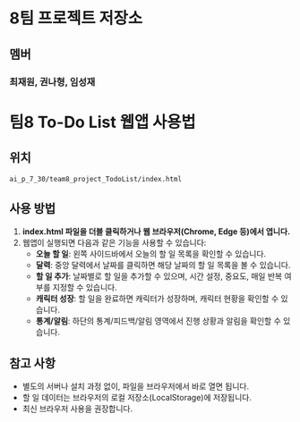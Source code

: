 # 8팀 프로젝트 저장소

## 멤버

### 최재원, 권나형, 임성재

# 팀8 To-Do List 웹앱 사용법

## 위치
`ai_p_7_30/team8_project_TodoList/index.html`

## 사용 방법
1. **index.html 파일을 더블 클릭하거나 웹 브라우저(Chrome, Edge 등)에서 엽니다.**
2. 웹앱이 실행되면 다음과 같은 기능을 사용할 수 있습니다:
   - **오늘 할 일**: 왼쪽 사이드바에서 오늘의 할 일 목록을 확인할 수 있습니다.
   - **달력**: 중앙 달력에서 날짜를 클릭하면 해당 날짜의 할 일 목록을 볼 수 있습니다.
   - **할 일 추가**: 날짜별로 할 일을 추가할 수 있으며, 시간 설정, 중요도, 매일 반복 여부를 지정할 수 있습니다.
   - **캐릭터 성장**: 할 일을 완료하면 캐릭터가 성장하며, 캐릭터 현황을 확인할 수 있습니다.
   - **통계/알림**: 하단의 통계/피드백/알림 영역에서 진행 상황과 알림을 확인할 수 있습니다.

## 참고 사항
- 별도의 서버나 설치 과정 없이, 파일을 브라우저에서 바로 열면 됩니다.
- 할 일 데이터는 브라우저의 로컬 저장소(LocalStorage)에 저장됩니다.
- 최신 브라우저 사용을 권장합니다.
